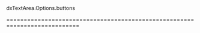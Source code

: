 <!--id-->dxTextArea.Options.buttons<!--/id-->
<!--merge--><!--/merge-->
<!--hidden--><!--/hidden-->
===========================================================================
